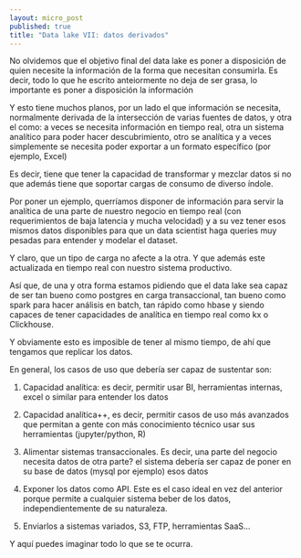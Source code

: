 ```yaml
---
layout: micro_post
published: true
title: "Data lake VII: datos derivados"
---
```



No olvidemos que el objetivo final del data lake es poner a disposición de quien necesite la información de la forma que necesitan consumirla. Es decir, todo lo que he escrito anteiormente no deja de ser grasa, lo importante es poner a disposición la información

Y esto tiene muchos planos, por un lado el que información se necesita, normalmente derivada de la intersección de varias fuentes de datos, y otra el como: a veces se necesita información en tiempo real, otra un sistema analítico para poder hacer descubrimiento, otro se analítica y a veces simplemente se necesita poder exportar a un formato específico (por ejemplo, Excel)

Es decir, tiene que tener la capacidad de transformar y mezclar datos si no que además tiene que soportar cargas de consumo de diverso índole.

Por poner un ejemplo, querríamos disponer de información para servir la analítica de una parte de nuestro negocio en tiempo real (con requerimientos de baja latencia y mucha velocidad) y a su vez tener esos mismos datos disponibles para que un data scientist haga queries muy pesadas para entender y modelar el dataset.

Y claro, que un tipo de carga no afecte a la otra. Y que además este actualizada en tiempo real con nuestro sistema productivo.

Así que, de una y otra forma estamos pidiendo que el data lake sea capaz de ser tan bueno como postgres en carga transaccional, tan bueno como spark para hacer análisis en batch, tan rápido como hbase y siendo capaces de tener capacidades de analítica en tiempo real como kx o Clickhouse.

Y obviamente esto es imposible de tener al mismo tiempo, de ahí que tengamos que replicar los datos.

En general, los casos de uso que debería ser capaz de sustentar son:

1. Capacidad analítica: es decir, permitir usar BI, herramientas internas, excel o similar para
   entender los datos

1. Capacidad analítica++, es decir, permitir casos de uso más avanzados que permitan a gente con más
   conocimiento técnico usar sus herramientas (jupyter/python, R)

1. Alimentar sistemas transaccionales. Es decir, una parte del negocio necesita datos de otra parte?
   el sistema debería ser capaz de poner en su base de datos (mysql por ejemplo) esos datos

1. Exponer los datos como API. Este es el caso ideal en vez del anterior porque permite a cualquier
   sistema beber de los datos, independientemente de su naturaleza.

1. Enviarlos a sistemas variados, S3, FTP, herramientas SaaS...

Y aquí puedes imaginar todo lo que se te ocurra.

